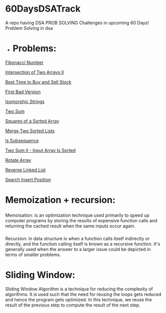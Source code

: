 # 60DaysDSATrack
A repo having DSA PROB SOLVING Challenges in upcoming 60 Days!
Problem Solving in dsa
- # Problems:
 
[Fibonacci Number](https://leetcode.com/problems/fibonacci-number/)

[Intersection of Two Arrays II](https://leetcode.com/submissions/detail/916673864/)

[Best Time to Buy and Sell Stock](https://leetcode.com/submissions/detail/916673578/)

[First Bad Version](https://leetcode.com/submissions/detail/915669147/)

[Isomorphic Strings](https://leetcode.com/submissions/detail/916216154/) 

[Two Sum](https://leetcode.com/submissions/detail/916217157/)

[Squares of a Sorted Array](https://leetcode.com/submissions/detail/916672517/)

[Merge Two Sorted Lists](https://leetcode.com/submissions/detail/916672180/)

[Is Subsequence](https://leetcode.com/submissions/detail/916216639/)

[Two Sum II - Input Array Is Sorted](https://leetcode.com/submissions/detail/916673386/)

[Rotate Array](https://leetcode.com/submissions/detail/916672820/)

[Reverse Linked List](https://leetcode.com/submissions/detail/916672260/)

[Search Insert Position](https://leetcode.com/submissions/detail/915672113/)


# Memoization + recursion:

### 
Memoisation: is an optimization technique used primarily to speed up computer programs by storing the results of expensive function calls and returning the cached result when the same inputs occur again.

###
Recursion: in data structure is when a function calls itself indirectly or directly, and the function calling itself is known as a recursive function. It's generally used when the answer to a larger issue could be depicted in terms of smaller problems.

# Sliding Window:

  Sliding Window Algorithm is a technique for reducing the complexity of algorithms. It is used such that the need for reusing the loops gets reduced and hence the program gets optimized. In this technique, we reuse the result of the previous step to compute the result of the next step.

